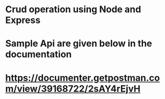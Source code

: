 # Crud operation using Node and Express

# Sample Api are given below in the documentation

# https://documenter.getpostman.com/view/39168722/2sAY4rEjvH